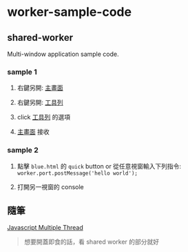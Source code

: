 # worker-sample-code

## shared-worker

Multi-window application sample code.

### sample 1
1. 右鍵另開: [主畫面](https://z7jmsd.csb.app/red.html)

2. 右鍵另開: [工具列](https://z7jmsd.csb.app/blue.html)

3. click [工具列](https://z7jmsd.csb.app/blue.html) 的選項

4. [主畫面](https://z7jmsd.csb.app/red.html) 接收

### sample 2
1. 點擊 `blue.html` 的 `quick` button
or 從任意視窗輸入下列指令:
`worker.port.postMessage('hello world');`

2. 打開另一視窗的 console 

## 隨筆

[Javascript Multiple Thread](https://hackmd.io/0Gh1Y7N6S6CxjPZZDPw9iQ?view)
> 想要開蓋即食的話，看 shared worker 的部分就好
